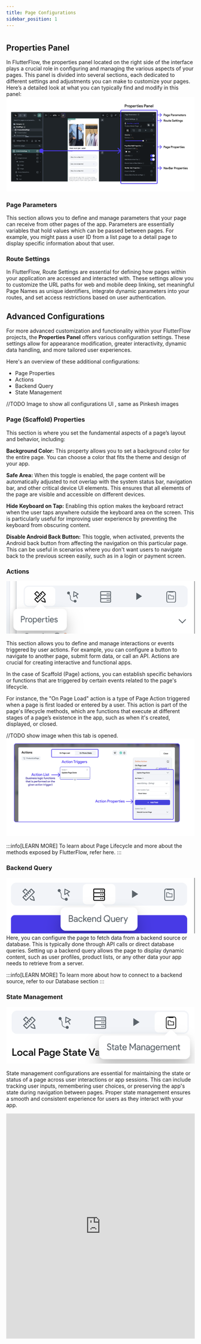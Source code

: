 ```yaml
---
title: Page Configurations
sidebar_position: 1
---
```


#

## Properties Panel

In FlutterFlow, the properties panel located on the right side of the interface
plays a crucial role in configuring and managing the various aspects of your
pages. This panel is divided into several sections, each dedicated to different
settings and adjustments you can make to customize your pages. Here’s a detailed
look at what you can typically find and modify in this panel:
![props-panel.png](..%2Fimgs%2Fprops-panel.png)

### Page Parameters

This section allows you to define and manage parameters that your page can
receive from other pages of the app. Parameters are essentially variables that
hold values which can be passed between pages. For example, you might pass a
user ID from a list page to a detail page to display specific information about
that user.

### Route Settings

In FlutterFlow, Route Settings are essential for defining how pages within your
application are accessed and interacted with. These settings allow you to
customize the URL paths for web and mobile deep linking, set meaningful Page
Names as unique identifiers, integrate dynamic parameters into your routes, and
set access restrictions based on user authentication.

## Advanced Configurations

For more advanced customization and functionality within your FlutterFlow
projects, the **Properties Panel** offers various configuration settings. These settings allow
for appearance modification, greater interactivity, dynamic data handling, and more tailored user
experiences.

Here's an overview of these additional configurations:

- Page Properties
- Actions 
- Backend Query
- State Management

//TODO Image to show all configurations UI , same as Pinkesh images


### Page (Scaffold) Properties

This section is where you set the fundamental aspects of a page’s layout and
behavior, including:

**Background Color:** This property allows you to set a background color for the
entire page. You can choose a color that fits the theme and design of your app.

**Safe Area:** When this toggle is enabled, the page content will be
automatically adjusted to not overlap with the system status bar, navigation
bar, and other critical device UI elements. This ensures that all elements of
the page are visible and accessible on different devices.

**Hide Keyboard on Tap:** Enabling this option makes the keyboard retract when
the
user taps anywhere outside the keyboard area on the screen. This is particularly
useful for improving user experience by preventing the keyboard from obscuring
content.

**Disable Android Back Button:** This toggle, when activated, prevents the
Android
back button from affecting the navigation on this particular page. This can be
useful in scenarios where you don't want users to navigate back to the previous
screen easily, such as in a login or payment screen.

### Actions

![props.png](..%2Fimgs%2Fprops.png)

This section allows you to define and manage interactions or events triggered by
user actions. For example, you can configure a button to navigate to another
page, submit form data, or call an API. Actions are crucial for creating
interactive and functional apps.

In the case of Scaffold (Page) actions, you can establish specific behaviors or
functions that are triggered by certain events related to the page's lifecycle.

For instance, the "On Page Load" action is a type of Page Action triggered when
a page is first loaded or entered by a user. This action is part of the page's
lifecycle methods, which are functions that execute at different stages of a
page’s existence in the app, such as when it's created, displayed, or closed.

//TODO show image when this tab is opened. 
![action-props.png](..%2Fimgs%2Faction-props.png)

:::info[LEARN MORE]
To learn about Page Lifecycle and more about the methods exposed by FlutterFlow, refer here. 
:::

### Backend Query

![backend-query.png](..%2Fimgs%2Fbackend-query.png)
Here, you can configure the page to fetch data from a backend source or
database. This is typically done through API calls or direct database queries.
Setting up a backend query allows the page to display dynamic content, such as
user profiles, product lists, or any other data your app needs to retrieve from
a server.

:::info[LEARN MORE]
To learn more about how to connect to a backend source, refer to our Database section
:::

### State Management

![statemgm.png](..%2Fimgs%2Fstatemgm.png)

State management configurations are essential for maintaining the state or
status of a page across user interactions or app sessions. This can include
tracking user inputs, remembering user choices, or preserving the app's state
during navigation between pages. Proper state management ensures a smooth and
consistent experience for users as they interact with your app.

<iframe src="https://demo.arcade.software/Qhg62nqMjhg8973XPQhb?embed&show_copy_link=true" title="app.flutterflow.io/authentication" frameborder="0" loading="lazy" webkitallowfullscreen mozallowfullscreen allowfullscreen allow="clipboard-write" width="100%" height="600"></iframe>
